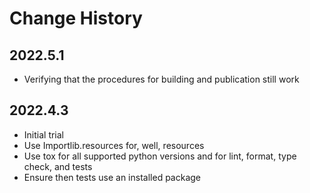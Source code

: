 # Change History

## 2022.5.1

* Verifying that the procedures for building and publication still work

## 2022.4.3

* Initial trial
* Use Importlib.resources for, well, resources
* Use tox for all supported python versions and for lint, format, type check, and tests
* Ensure then tests use an installed package
